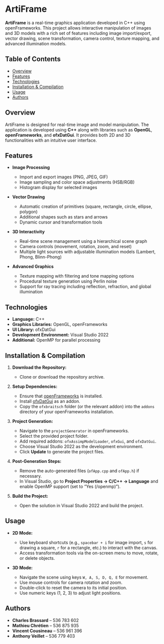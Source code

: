 # ArtiFrame

**ArtiFrame** is a real-time graphics application developed in C++ using openFrameworks. This project allows interactive manipulation of images and 3D models with a rich set of features including image import/export, vector drawing, scene transformation, camera control, texture mapping, and advanced illumination models.

## Table of Contents

- [Overview](#overview)
- [Features](#features)
- [Technologies](#technologies)
- [Installation & Compilation](#installation--compilation)
- [Usage](#usage)
- [Authors](#authors)

## Overview

ArtiFrame is designed for real-time image and model manipulation. The application is developed using **C++** along with libraries such as **OpenGL**, **openFrameworks**, and **ofxDatGui**. It provides both 2D and 3D functionalities with an intuitive user interface.

## Features

- **Image Processing**
  - Import and export images (PNG, JPEG, GIF)
  - Image sampling and color space adjustments (HSB/RGB)
  - Histogram display for selected images

- **Vector Drawing**
  - Automatic creation of primitives (square, rectangle, circle, ellipse, polygon)
  - Additional shapes such as stars and arrows
  - Dynamic cursor and transformation tools

- **3D Interactivity**
  - Real-time scene management using a hierarchical scene graph
  - Camera controls (movement, rotation, zoom, and reset)
  - Multiple light sources with adjustable illumination models (Lambert, Phong, Blinn-Phong)

- **Advanced Graphics**
  - Texture mapping with filtering and tone mapping options
  - Procedural texture generation using Perlin noise
  - Support for ray tracing including reflection, refraction, and global illumination

## Technologies

- **Language:** C++
- **Graphics Libraries:** OpenGL, openFrameworks
- **UI Library:** ofxDatGui
- **Development Environment:** Visual Studio 2022
- **Additional:** OpenMP for parallel processing

## Installation & Compilation

1. **Download the Repository:**
   - Clone or download the repository archive.

2. **Setup Dependencies:**
   - Ensure that [openFrameworks](https://openframeworks.cc/download/) is installed.
   - Install [ofxDatGui](https://github.com/braitsch/ofxDatGui) as an addon.
   - Copy the `ofxbraitsch` folder (or the relevant addon) into the `addons` directory of your openFrameworks installation.

3. **Project Generation:**
   - Navigate to the `projectGenerator` in openFrameworks.
   - Select the provided project folder.
   - Add required addons: `ofxAssimpModelLoader`, `ofxGui`, and `ofxDatGui`.
   - Choose Visual Studio 2022 as the development environment.
   - Click **Update** to generate the project files.

4. **Post-Generation Steps:**
   - Remove the auto-generated files (`ofApp.cpp` and `ofApp.h`) if necessary.
   - In Visual Studio, go to **Project Properties → C/C++ → Language** and enable OpenMP support (set to “Yes (/openmp)”).

5. **Build the Project:**
   - Open the solution in Visual Studio 2022 and build the project.

## Usage

- **2D Mode:**
  - Use keyboard shortcuts (e.g., `spacebar + i` for image import, `s` for drawing a square, `r` for a rectangle, etc.) to interact with the canvas.
  - Access transformation tools via the on-screen menu to move, rotate, or delete objects.

- **3D Mode:**
  - Navigate the scene using keys `W, A, S, D, Q, E` for movement.
  - Use mouse controls for camera rotation and zoom.
  - Double-click to reset the camera to its initial position.
  - Use numeric keys (1, 2, 3) to adjust light positions.

## Authors

- **Charles Brassard** – 536 783 602
- **Mathieu Chrétien** – 536 875 935
- **Vincent Cousineau** – 536 961 396
- **Anthony Veillet** – 536 779 403
